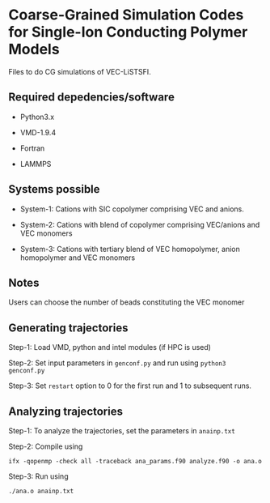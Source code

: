 # Coarse-Grained Simulation Codes for Single-Ion Conducting Polymer Models

Files to do CG simulations of VEC-LiSTSFI.

## Required depedencies/software

- Python3.x

- VMD-1.9.4

- Fortran

- LAMMPS

## Systems possible

- System-1: Cations with SIC copolymer comprising VEC and anions.

- System-2: Cations with blend of copolymer comprising VEC/anions and VEC monomers

- System-3: Cations with tertiary blend of VEC homopolymer, anion homopolymer and VEC monomers 

## Notes

Users can choose the number of beads constituting the VEC monomer

## Generating trajectories

Step-1: Load VMD, python and intel modules (if HPC is used)

Step-2: Set input parameters in `genconf.py` and run using `python3 genconf.py`

Step-3: Set `restart` option to 0 for the first run and 1 to subsequent runs.


## Analyzing trajectories

Step-1: To analyze the trajectories, set the parameters in `anainp.txt`

Step-2: Compile using
```
ifx -qopenmp -check all -traceback ana_params.f90 analyze.f90 -o ana.o
```

Step-3: Run using
```
./ana.o anainp.txt
```

